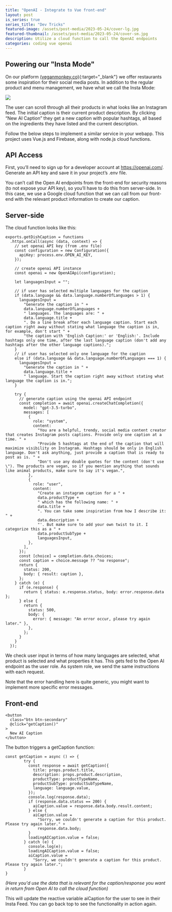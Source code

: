 ```yaml
---
title: "OpenAI - Integrate to Vue front-end"
layout: post
is_series: true
series_title: "Dev Tricks"
featured-image: /assets/post-media/2023-05-24/cover-lg.jpg
featured-thumbnail: /assets/post-media/2023-05-24/cover-sm.jpg
description: Utilize a cloud function to call the OpenAI endpoints
categories: coding vue openai
---
```


## Powering our "Insta Mode"

On our platform [(veganmonkey.co)](https://veganmonkey.co){:target="\_blank"} we offer restaurants some inspiration for their social media posts. In addition to the regular product and menu management, we have what we call the Insta Mode:

<img class="half-image" src="/assets/post-media/2023-05-24/get-caption.gif"/>

The user can scroll through all their products in what looks like an Instagram feed. The initial caption is their current product description. By clicking “New AI Caption” they get a new caption with popular hashtags, all based on the ingredients they have listed and the current description.

Follow the below steps to implement a similar service in your webapp. This project uses Vue.js and Firebase, along with node.js cloud functions.

## API Access

First, you’ll need to sign up for a developer account at https://openai.com/. Generate an API key and save it in your project’s .env file.

You can’t call the Open AI endpoints from the front-end for security reasons (to not expose your API key), so you’ll have to do this from server-side. In this case, we use a Google cloud function that we can call from our front-end with the relevant product information to create our caption.

## Server-side

The cloud function looks like this:

```
exports.getDishCaption = functions
  .https.onCall(async (data, context) => {
    // set openai API key (from .env file)
    const configuration = new Configuration({
      apiKey: process.env.OPEN_AI_KEY,
    });

    // create openai API instance
    const openai = new OpenAIApi(configuration);

    let languagesInput = "";

    // if user has selected multiple languages for the caption
    if (data.language && data.language.numberOfLanguages > 1) {
      languagesInput =
        "Generate the caption in " +
        data.language.numberOfLanguages +
        " languages. The languages are: " +
        data.language.title +
        ". Do a line break after each language caption. Start each caption right away without stating what language the caption is in, for example, don't start " +
        "the caption with 'English Caption:' or 'English:'. Include hashtags only one time, after the last language caption (don't add any hashtags after the other language captions).";
    }
    // if user has selected only one language for the caption
    else if (data.language && data.language.numberOfLanguages === 1) {
      languagesInput =
        "Generate the caption in " +
        data.language.title +
        " language. Start the caption right away without stating what language the caption is in.";
    }

    try {
      // generate caption using the openai API endpoint
      const completion = await openai.createChatCompletion({
        model: "gpt-3.5-turbo",
        messages: [
          {
            role: "system",
            content:
              "You are a helpful, trendy, social media content creator that creates Instagram posts captions. Provide only one caption at a time. " +
              "Provide 5 hashtags at the end of the caption that will maximize visibility on Instagram. Hashtags should be only in English language. Don't ask anything, just provide a caption that is ready to post as is. " +
              "Don't use any double quotes for the content (don't use \"). The products are vegan, so if you mention anything that sounds like animal products, make sure to say it's vegan.",
          },
          {
            role: "user",
            content:
              "Create an instagram caption for a " +
              data.productType +
              " which has the following name: " +
              data.title +
              ". You can take some inspiration from how I describe it: " +
              data.description +
              "'. But make sure to add your own twist to it. I categorize this as a " +
              data.productSubType +
              languagesInput,
          },
        ],
      });
      const [choice] = completion.data.choices;
      const caption = choice.message ?? "no response";
      return {
        status: 200,
        body: { result: caption },
      };
    } catch (e) {
      if (e.response) {
        return { status: e.response.status, body: error.response.data };
      } else {
        return {
          status: 500,
          body: {
            error: { message: "An error occur, please try again later." },
          },
        };
      }
    }
  });
```

We check user input in terms of how many languages are selected, what product is selected and what properties it has. This gets fed to the Open AI endpoint as the user role. As system role, we send the same instructions with each request.

Note that the error handling here is quite generic, you might want to implement more specific error messages.

## Front-end

```
<button
  class="btn btn-secondary"
  @click="getCaption()"
>
  New AI Caption
</button>
```

The button triggers a getCaption function:

```
const getCaption = async () => {
        try {
          const response = await getCaption({
            title: props.product.title,
            description: props.product.description,
            productType: productTypeName,
            productSubType: productSubTypeName,
            language: language.value,
          });
          console.log(response.data);
          if (response.data.status == 200) {
            aiCaption.value = response.data.body.result.content;
          } else {
            aiCaption.value =
              "Sorry, we couldn't generate a caption for this product. Please try again later." +
              response.data.body;
          }
          loadingAICaption.value = false;
        } catch (e) {
          console.log(e);
          loadingAICaption.value = false;
          aiCaption.value =
            "Sorry, we couldn't generate a caption for this product. Please try again later.";
        }
}
```

_(Here you'd use the data that is relevant for the caption/response you want in return from Open AI to call the cloud function)_

This will update the reactive variable aiCaption for the user to see in their Insta Feed. You can go back top to see the functionality in action again.
